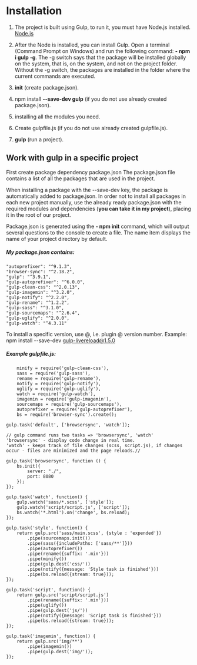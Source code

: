 # Installation

1. The project is built using Gulp, to run it, you must have Node.js installed.
[Node.js](https://nodejs.org/en/)

2. After the Node is installed, you can install Gulp. Open a terminal (Command Prompt on Windows) and run the following command: **- npm i gulp -g**. The -g switch says that the package will be installed globally on the system, that is, on the system, and not on the project folder. Without the -g switch, the packages are installed in the folder where the current commands are executed.

3. **init** (create package.json).

4. npm install **--save-dev gulp** (if you do not use already created package.json).

5. installing all the modules you need.

6. Create gulpfile.js (if you do not use already created gulpfile.js).

7. **gulp** (run a project).



## Work with gulp in a specific project

First create package dependency package.json
The package.json file contains a list of all the packages that are used in the project.

When installing a package with the --save-dev key, the package is automatically added to package.json. In order not to install all packages in each new project manually, use the already ready package.json with the required modules and dependencies (**you can take it in my project**), placing it in the root of our project.

Package.json is generated using the **- npm init** command, which will output several questions to the console to create a file.
The name item displays the name of your project directory by default.


##### My package.json contains:

    "autoprefixer": "^9.1.3",
    "browser-sync": "^2.18.2",
    "gulp": "^3.9.1",
    "gulp-autoprefixer": "^6.0.0",
    "gulp-clean-css": "^2.0.13",
    "gulp-imagemin": "^3.2.0",
    "gulp-notify": "^2.2.0",
    "gulp-rename": "^1.2.2",
    "gulp-sass": "^3.1.0",
    "gulp-sourcemaps": "^2.6.4",
    "gulp-uglify": "^2.0.0",
    "gulp-watch": "^4.3.11"
    
    
To install a specific version, use @, i.e. plugin @ version number. Example:
npm install --save-dev gulp-livereload@1.5.0

##### Example gulpfile.js:

```var gulp = require('gulp'),
    minify = require('gulp-clean-css'),
    sass = require('gulp-sass'),
    rename = require('gulp-rename'),
    notify = require('gulp-notify'),
    uglify = require('gulp-uglify'),
    watch = require('gulp-watch'),
    imagemin = require('gulp-imagemin'),
    sourcemaps = require('gulp-sourcemaps'),
    autoprefixer = require('gulp-autoprefixer'),
    bs = require('browser-sync').create();

gulp.task('default', ['browsersync', 'watch']);

// gulp command runs two tasks => 'browsersync', 'watch'
'browsersync' - display code change in real time.
'watch' - keeps track of file changes (scss, script.js), if changes occur - files are minimized and the page reloads.//

gulp.task('browsersync', function () {
    bs.init({
        server: "./",
        port: 8080
    });
});

gulp.task('watch', function() {
    gulp.watch('sass/*.scss', ['style']);
    gulp.watch('script/script.js', ['script']);
    bs.watch('*.html').on('change', bs.reload);
});

gulp.task('style', function() {
    return gulp.src('sass/main.scss', {style : 'expended'})
        .pipe(sourcemaps.init())
        .pipe(sass({includePaths: ['sass/**']}))
        .pipe(autoprefixer())
        .pipe(rename({suffix: '.min'}))
        .pipe(minify())
        .pipe(gulp.dest('css/'))
        .pipe(notify({message: 'Style task is finished'}))
        .pipe(bs.reload({stream: true}));
});

gulp.task('script', function() {
    return gulp.src('script/script.js')
        .pipe(rename({suffix: '.min'}))
        .pipe(uglify())
        .pipe(gulp.dest('js/'))
        .pipe(notify({message: 'Script task is finished'}))
        .pipe(bs.reload({stream: true}));
});

gulp.task('imagemin', function() {
    return gulp.src('img/**')
        .pipe(imagemin())
        .pipe(gulp.dest('img/'));
});
```
